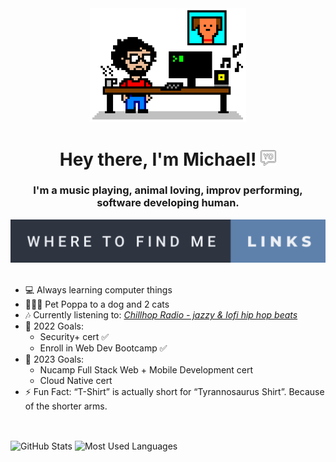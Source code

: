 <!-- Header -->
<div id='header' align='center'>
    <img src="8bit-desk.png" alt="Actual photo of me coding." title="Created with jspaint.app" width="250"/>
    <h1>
      Hey there, I'm Michael! 
      <img src="yo.png" width="25px"/>
    </h1>
    <h3>
      I'm a music playing, animal loving, improv performing, software developing human.
    </h3>
    <a href="https://michaelraymond.info/" target="_blank"><img src="where-to-find-me-links.svg" alt="Links to other places to find me" /></a>
</div>

<br/>
<!-- About -->

-   💻 Always learning computer things
-   🐶🐱🐱 Pet Poppa to a dog and 2 cats
-   🎶 Currently listening to: [_Chillhop Radio - jazzy & lofi hip hop beats_](https://www.youtube.com/watch?v=5yx6BWlEVcY)
-   🥅 2022 Goals:
    -   Security+ cert ✅
    -   Enroll in Web Dev Bootcamp ✅
-   🥅 2023 Goals:
    -   Nucamp Full Stack Web + Mobile Development cert
    -   Cloud Native cert
-   ⚡ Fun Fact: “T-Shirt” is actually short for “Tyrannosaurus Shirt”. Because of the shorter arms.

<br/>
<!-- Git -->

<p><img align="center" src="https://github-readme-stats-mjr2595.vercel.app/api?username=mjr2595&theme=nord&show_icons=true" alt="GitHub Stats" height="175"/> <img align="center" src="https://github-readme-stats.vercel.app/api/top-langs?username=mjr2595&show_icons=true&locale=en&layout=compact&theme=nord" alt="Most Used Languages" height="175"/></p>

